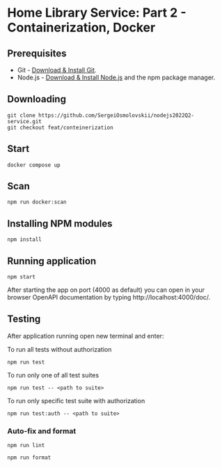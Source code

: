 # Home Library Service: Part 2 - Containerization, Docker

## Prerequisites

- Git - [Download & Install Git](https://git-scm.com/downloads).
- Node.js - [Download & Install Node.js](https://nodejs.org/en/download/) and the npm package manager.

## Downloading

```
git clone https://github.com/SergeiOsmolovskii/nodejs2022Q2-service.git
git checkout feat/conteinerization
```

## Start
```
docker compose up
```

## Scan
```
npm run docker:scan
```

## Installing NPM modules

```
npm install
```

## Running application

```
npm start
```

After starting the app on port (4000 as default) you can open in your browser OpenAPI documentation by typing http://localhost:4000/doc/.

## Testing

After application running open new terminal and enter:

To run all tests without authorization

```
npm run test
```

To run only one of all test suites

```
npm run test -- <path to suite>
```

To run only specific test suite with authorization

```
npm run test:auth -- <path to suite>
```

### Auto-fix and format

```
npm run lint
```

```
npm run format
```
